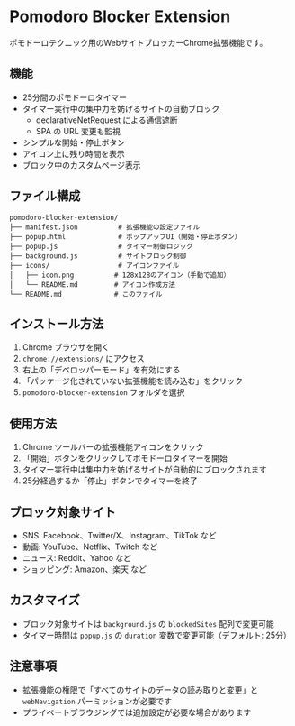 # Pomodoro Blocker Extension

ポモドーロテクニック用のWebサイトブロッカーChrome拡張機能です。

## 機能

- 25分間のポモドーロタイマー
 - タイマー実行中の集中力を妨げるサイトの自動ブロック
   - declarativeNetRequest による通信遮断
   - SPA の URL 変更も監視
- シンプルな開始・停止ボタン
- アイコン上に残り時間を表示
- ブロック中のカスタムページ表示

## ファイル構成

```
pomodoro-blocker-extension/
├── manifest.json          # 拡張機能の設定ファイル
├── popup.html             # ポップアップUI（開始・停止ボタン）
├── popup.js               # タイマー制御ロジック
├── background.js          # サイトブロック制御
├── icons/                 # アイコンファイル
│   ├── icon.png          # 128x128のアイコン（手動で追加）
│   └── README.md         # アイコン作成方法
└── README.md             # このファイル
```

## インストール方法

1. Chrome ブラウザを開く
2. `chrome://extensions/` にアクセス
3. 右上の「デベロッパーモード」を有効にする
4. 「パッケージ化されていない拡張機能を読み込む」をクリック
5. `pomodoro-blocker-extension` フォルダを選択

## 使用方法

1. Chrome ツールバーの拡張機能アイコンをクリック
2. 「開始」ボタンをクリックしてポモドーロタイマーを開始
3. タイマー実行中は集中力を妨げるサイトが自動的にブロックされます
4. 25分経過するか「停止」ボタンでタイマーを終了

## ブロック対象サイト

- SNS: Facebook、Twitter/X、Instagram、TikTok など
- 動画: YouTube、Netflix、Twitch など
- ニュース: Reddit、Yahoo など
- ショッピング: Amazon、楽天 など

## カスタマイズ

- ブロック対象サイトは `background.js` の `blockedSites` 配列で変更可能
- タイマー時間は `popup.js` の `duration` 変数で変更可能（デフォルト: 25分）

## 注意事項

- 拡張機能の権限で「すべてのサイトのデータの読み取りと変更」と
  `webNavigation` パーミッションが必要です
- プライベートブラウジングでは追加設定が必要な場合があります